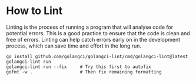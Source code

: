 # How to Lint

Linting is the process of running a program that will analyse code for potential errors. 
This is a good practice to ensure that the code is clean and free of errors. 
Linting can help catch errors early on in the development process, which can save time and effort in the long run.

````shell
go install github.com/golangci/golangci-lint/cmd/golangci-lint@latest
golangci-lint run
golangci-lint run --fix     # Try this first to autofix
gofmt -w .                  # Then fix remaining formatting
````